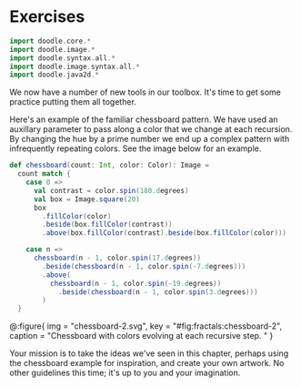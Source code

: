 # Exercises

```scala mdoc:invisible
import doodle.core.*
import doodle.image.*
import doodle.syntax.all.*
import doodle.image.syntax.all.*
import doodle.java2d.*
```

We now have a number of new tools in our toolbox. It's time to get some practice putting them all together.

Here's an example of the familiar chessboard pattern. We have used an auxillary parameter to pass along a color that we change at each recursion. By changing the hue by a prime number we end up a complex pattern with infrequently repeating colors. See the image below for an example.

```scala mdoc
def chessboard(count: Int, color: Color): Image =
  count match {
    case 0 =>
      val contrast = color.spin(180.degrees)
      val box = Image.square(20)
      box
        .fillColor(color)
        .beside(box.fillColor(contrast))
        .above(box.fillColor(contrast).beside(box.fillColor(color)))

    case n =>
      chessboard(n - 1, color.spin(17.degrees))
        .beside(chessboard(n - 1, color.spin(-7.degrees)))
        .above(
          chessboard(n - 1, color.spin(-19.degrees))
            .beside(chessboard(n - 1, color.spin(3.degrees)))
        )
  }
```

@:figure{ img = "chessboard-2.svg", key = "#fig:fractals:chessboard-2", caption = "Chessboard with colors evolving at each recursive step.  " }


Your mission is to take the ideas we've seen in this chapter, perhaps using the chessboard example for inspiration, and create your own artwork. No other guidelines this time; it's up to you and your imagination.
